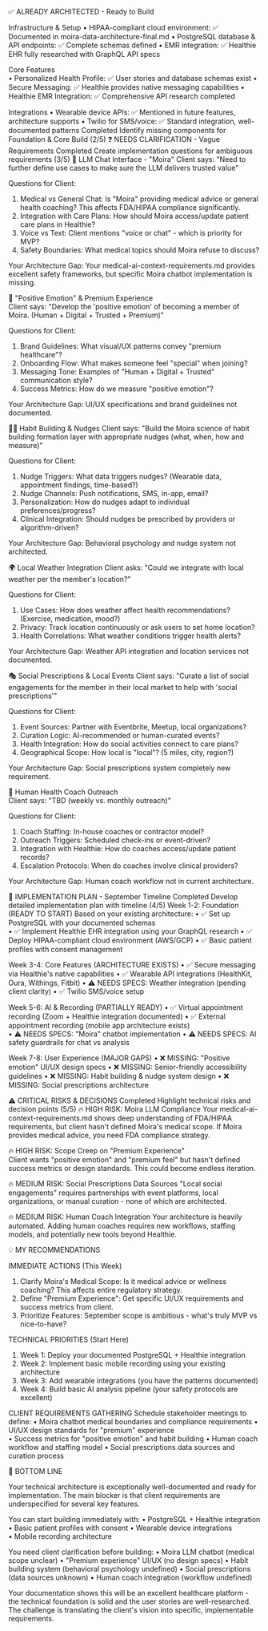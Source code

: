 ✅ ALREADY ARCHITECTED - Ready to Build

Infrastructure & Setup
•  HIPAA-compliant cloud environment: ✅ Documented in moira-data-architecture-final.md
•  PostgreSQL database & API endpoints: ✅ Complete schemas defined
•  EMR integration: ✅ Healthie EHR fully researched with GraphQL API specs

Core Features  
•  Personalized Health Profile: ✅ User stories and database schemas exist
•  Secure Messaging: ✅ Healthie provides native messaging capabilities
•  Healthie EMR Integration: ✅ Comprehensive API research completed

Integrations
•  Wearable device APIs: ✅ Mentioned in future features, architecture supports
•  Twilio for SMS/voice: ✅ Standard integration, well-documented patterns
Completed Identify missing components for Foundation & Core Build (2/5)
❓ NEEDS CLARIFICATION - Vague Requirements
Completed Create implementation questions for ambiguous requirements (3/5)
🤖 LLM Chat Interface - "Moira"
Client says: "Need to further define use cases to make sure the LLM delivers trusted value"

Questions for Client:
1. Medical vs General Chat: Is "Moira" providing medical advice or general health coaching? This affects FDA/HIPAA compliance significantly.
2. Integration with Care Plans: How should Moira access/update patient care plans in Healthie?
3. Voice vs Text: Client mentions "voice or chat" - which is priority for MVP?
4. Safety Boundaries: What medical topics should Moira refuse to discuss?

Your Architecture Gap: Your medical-ai-context-requirements.md provides excellent safety frameworks, but specific Moira chatbot implementation is missing.

🎨 "Positive Emotion" & Premium Experience  
Client says: "Develop the 'positive emotion' of becoming a member of Moira. (Human + Digital + Trusted + Premium)"

Questions for Client:
1. Brand Guidelines: What visual/UX patterns convey "premium healthcare"?
2. Onboarding Flow: What makes someone feel "special" when joining?
3. Messaging Tone: Examples of "Human + Digital + Trusted" communication style?
4. Success Metrics: How do we measure "positive emotion"?

Your Architecture Gap: UI/UX specifications and brand guidelines not documented.

🏃‍♀️ Habit Building & Nudges
Client says: "Build the Moira science of habit building formation layer with appropriate nudges (what, when, how and measure)"

Questions for Client:
1. Nudge Triggers: What data triggers nudges? (Wearable data, appointment findings, time-based?)
2. Nudge Channels: Push notifications, SMS, in-app, email?
3. Personalization: How do nudges adapt to individual preferences/progress?
4. Clinical Integration: Should nudges be prescribed by providers or algorithm-driven?

Your Architecture Gap: Behavioral psychology and nudge system not architected.

🌍 Local Weather Integration
Client asks: "Could we integrate with local weather per the member's location?"

Questions for Client:
1. Use Cases: How does weather affect health recommendations? (Exercise, medication, mood?)
2. Privacy: Track location continuously or ask users to set home location?
3. Health Correlations: What weather conditions trigger health alerts?

Your Architecture Gap: Weather API integration and location services not documented.

🎭 Social Prescriptions & Local Events
Client says: "Curate a list of social engagements for the member in their local market to help with 'social prescriptions'"

Questions for Client:
1. Event Sources: Partner with Eventbrite, Meetup, local organizations?
2. Curation Logic: AI-recommended or human-curated events?
3. Health Integration: How do social activities connect to care plans?
4. Geographical Scope: How local is "local"? (5 miles, city, region?)

Your Architecture Gap: Social prescriptions system completely new requirement.

👥 Human Health Coach Outreach  
Client says: "TBD (weekly vs. monthly outreach)"

Questions for Client:
1. Coach Staffing: In-house coaches or contractor model?
2. Outreach Triggers: Scheduled check-ins or event-driven?
3. Integration with Healthie: How do coaches access/update patient records?
4. Escalation Protocols: When do coaches involve clinical providers?

Your Architecture Gap: Human coach workflow not in current architecture.

📅 IMPLEMENTATION PLAN - September Timeline
Completed Develop detailed implementation plan with timeline (4/5)
Week 1-2: Foundation (READY TO START)
Based on your existing architecture:
•  ✅ Set up PostgreSQL with your documented schemas  
•  ✅ Implement Healthie EHR integration using your GraphQL research
•  ✅ Deploy HIPAA-compliant cloud environment (AWS/GCP)
•  ✅ Basic patient profiles with consent management

Week 3-4: Core Features (ARCHITECTURE EXISTS)
•  ✅ Secure messaging via Healthie's native capabilities
•  ✅ Wearable API integrations (HealthKit, Oura, Withings, Fitbit)
•  ⚠️ NEEDS SPECS: Weather integration (pending client clarity)
•  ✅ Twilio SMS/voice setup

Week 5-6: AI & Recording (PARTIALLY READY)
•  ✅ Virtual appointment recording (Zoom + Healthie integration documented)
•  ✅ External appointment recording (mobile app architecture exists)  
•  ⚠️ NEEDS SPECS: "Moira" chatbot implementation
•  ⚠️ NEEDS SPECS: AI safety guardrails for chat vs analysis

Week 7-8: User Experience (MAJOR GAPS)
•  ❌ MISSING: "Positive emotion" UI/UX design specs
•  ❌ MISSING: Senior-friendly accessibility guidelines
•  ❌ MISSING: Habit building & nudge system design
•  ❌ MISSING: Social prescriptions architecture

⚠️ CRITICAL RISKS & DECISIONS
Completed Highlight technical risks and decision points (5/5)
🔥 HIGH RISK: Moira LLM Compliance
Your medical-ai-context-requirements.md shows deep understanding of FDA/HIPAA requirements, but client hasn't defined Moira's medical scope. If Moira provides medical advice, you need FDA compliance strategy.

🔥 HIGH RISK: Scope Creep on "Premium Experience"  
Client wants "positive emotion" and "premium feel" but hasn't defined success metrics or design standards. This could become endless iteration.

🔥 MEDIUM RISK: Social Prescriptions Data Sources
"Local social engagements" requires partnerships with event platforms, local organizations, or manual curation - none of which are architected.

🔥 MEDIUM RISK: Human Coach Integration
Your architecture is heavily automated. Adding human coaches requires new workflows, staffing models, and potentially new tools beyond Healthie.

💡 MY RECOMMENDATIONS

IMMEDIATE ACTIONS (This Week)
1. Clarify Moira's Medical Scope: Is it medical advice or wellness coaching? This affects entire regulatory strategy.
2. Define "Premium Experience": Get specific UI/UX requirements and success metrics from client.
3. Prioritize Features: September scope is ambitious - what's truly MVP vs nice-to-have?

TECHNICAL PRIORITIES (Start Here)
1. Week 1: Deploy your documented PostgreSQL + Healthie integration
2. Week 2: Implement basic mobile recording using your existing architecture  
3. Week 3: Add wearable integrations (you have the patterns documented)
4. Week 4: Build basic AI analysis pipeline (your safety protocols are excellent)

CLIENT REQUIREMENTS GATHERING
Schedule stakeholder meetings to define:
•  Moira chatbot medical boundaries and compliance requirements
•  UI/UX design standards for "premium" experience  
•  Success metrics for "positive emotion" and habit building
•  Human coach workflow and staffing model
•  Social prescriptions data sources and curation process

🎯 BOTTOM LINE

Your technical architecture is exceptionally well-documented and ready for implementation. The main blocker is that client requirements are underspecified for several key features.

You can start building immediately with:
•  PostgreSQL + Healthie integration
•  Basic patient profiles with consent
•  Wearable device integrations  
•  Mobile recording architecture

You need client clarification before building:
•  Moira LLM chatbot (medical scope unclear)
•  "Premium experience" UI/UX (no design specs)
•  Habit building system (behavioral psychology undefined)
•  Social prescriptions (data sources unknown)
•  Human coach integration (workflow undefined)

Your documentation shows this will be an excellent healthcare platform - the technical foundation is solid and the user stories are well-researched. The challenge is translating the client's vision into specific, implementable requirements.